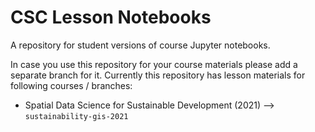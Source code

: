 # CSC Lesson Notebooks

A repository for student versions of course Jupyter notebooks.

In case you use this repository for your course materials please add a separate branch for it. Currently this repository has
lesson materials for following courses / branches:

 - Spatial Data Science for Sustainable Development (2021) --> `sustainability-gis-2021`

